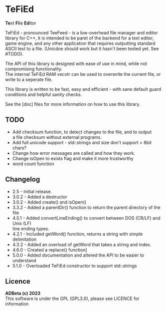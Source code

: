 # TeFiEd
**Te**xt **Fi**le **Ed**itor  

TeFiEd - pronounced TeeFeed - is a low-overhead file manager and editor library for C++,
it is intended to be paret of the backend for a text editor, game engine, and any other
application that requires outputting standard ASCII text to a file. 
(Unicdoe should work but it hasn't been tested yet. See #TODO).

The API of this library is designed with ease of use in mind, while not compromising
functionality.  
The internal TeFiEd RAM vecotr can be used to overwrite the current file, or write
to a seperate file.

This library is written to be fast, easy and efficient - with sane default guard
conditions and helpful sanity checks.

See the [doc] files for more information on how to use this library.
	
## TODO
* Add checksum function, to detect changes to the file, and to output  
a file checksum without external programs.
* Add full unicode support - std::strings and size don't support > 8bit chars?
* Change how error messages are called and how they work.
* Change isOpen to exists flag and make it more trustworthy
* word count function

## Changelog
* 2.5 - Initial release.
* 3.0.2 - Added a destructor
* 3.0.2 - Added create() and isOpen()
* 3.3.2 - Added a parentDir() function to return the parent directory of the file
* 4.0.1 - Added convertLineEnding() to convert between DOS (CR/LF) and Unix (LF)  
line ending types.
* 4.2.1 - Included getWord() function, returns a string with simple delimitation
* 4.3.2 - Added an overload of getWord that takes a string and index.
* 4.6.0 - Created a replace() function]
* 5.0.0 - Added documentation and altered the API to be easier to understand
* 5.1.0 - Overloaded TeFiEd constructor to support std::strings

## Licence
<b>ADBeta (c) 2023</b>  
This software is under the GPL (GPL3.0), please see LICENCE for information
